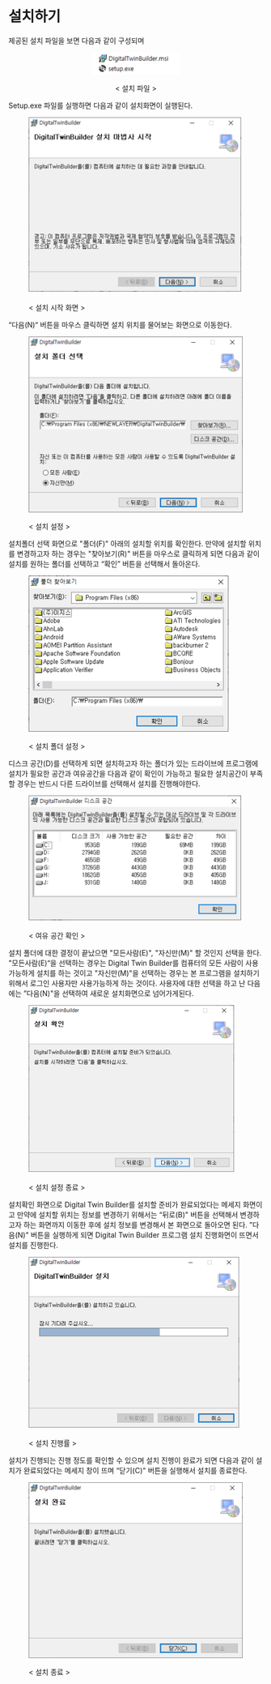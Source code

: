 # 설치하기

제공된 설치 파일을 보면 다음과 같이 구성되며

<div align="center" data-full-width="false">

<figure><img src=".gitbook/assets/install_1.bmp" alt=""><figcaption><p>&#x3C; 설치 파일 ></p></figcaption></figure>

</div>

Setup.exe 파일를 실행하면 다음과 같이 설치화면이 실행된다.

<figure><img src=".gitbook/assets/install_2.bmp" alt=""><figcaption><p>&#x3C; 설치 시작 화면 ></p></figcaption></figure>

“다음(N)“ 버튼을 마우스 클릭하면 설치 위치를 물어보는 화면으로 이동한다.

<figure><img src=".gitbook/assets/install_3.bmp" alt=""><figcaption><p>&#x3C; 설치 설정 ></p></figcaption></figure>

설치폴더 선택 화면으로 "폴더(F)" 아래의 설치할 위치를 확인한다. 만약에 설치할 위치를 변경하고자 하는 경우는 "찾아보기(R)" 버튼을 마우스로 클릭하게 되면 다음과 같이 설치를 원하는 폴더를 선택하고 “확인” 버튼을 선택해서 돌아온다.

<figure><img src=".gitbook/assets/install_4.bmp" alt=""><figcaption><p>&#x3C; 설치 폴더 설정 ></p></figcaption></figure>

디스크 공간(D)를 선택하게 되면 설치하고자 하는 폴더가 있는 드라이브에 프로그램에 설치가 필요한 공간과 여유공간을 다음과 같이 확인이 가능하고 필요한 설치공간이 부족할 경우는 반드시 다른 드라이브를 선택해서 설치를 진행해야한다.

<figure><img src=".gitbook/assets/install_5.bmp" alt=""><figcaption><p>&#x3C; 여유 공간 확인 ></p></figcaption></figure>

설치 폴더에 대한 결정이 끝났으면 "모든사람(E)", "자신만(M)" 할 것인지 선택을 한다. "모든사람(E)“을 선택하는 경우는 Digital Twin Builder를 컴퓨터의 모든 사람이 사용가능하게 설치를 하는 것이고 "자신만(M)"을 선택하는 경우는 본 프로그램을 설치하기 위해서 로그인 사용자만 사용가능하게 하는 것이다. 사용자에 대한 선택을 하고 난 다음에는 ”다음(N)"을 선택하여 새로운 설치화면으로 넘어가게된다.

<figure><img src=".gitbook/assets/install_6.bmp" alt=""><figcaption><p>&#x3C; 설치 설정 종료 ></p></figcaption></figure>

설치확인 화면으로 Digital Twin Builder를 설치할 준비가 완료되었다는 메세지 화면이고 만약에 설치할 위치는 정보를 변경하기 위해서는 “뒤로(B)" 버튼을 선택해서 변경하고자 하는 화면까지 이동한 후에 설치 정보를 변경해서 본 화면으로 돌아오면 된다. ”다음(N)" 버튼을 실행하게 되면 Digital Twin Builder 프로그램 설치 진행화면이 뜨면서 설치를 진행한다.

<figure><img src=".gitbook/assets/install_7.bmp" alt=""><figcaption><p>&#x3C; 설치 진행률 ></p></figcaption></figure>

설치가 진행되는 진행 정도를 확인할 수 있으며 설치 진행이 완료가 되면 다음과 같이 설치가 완료되었다는 메세지 창이 뜨며 “닫기(C)" 버튼을 실행해서 설치를 종료한다.

<figure><img src=".gitbook/assets/install_8.bmp" alt=""><figcaption><p>&#x3C; 설치 종료 ></p></figcaption></figure>
